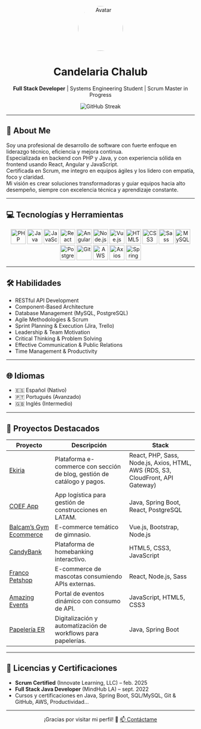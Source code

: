 <!-- Header -->
<p align="center">
  <a href="https://github.com/CandelariaChalub">
    <img src="https://github.com/CandelariaChalub.png" width="120" alt="Avatar" style="border-radius:50%;">
  </a>
  <h1 align="center">Candelaria Chalub</h1>
  <p align="center">
    <strong>Full Stack Developer</strong> | Systems Engineering Student | Scrum Master in Progress
  </p>
</p>

<!-- Stats -->
<p align="center">
  <img src="https://github-readme-streak-stats.herokuapp.com/?user=CandelariaChalub&theme=dark" alt="GitHub Streak" />
</p>

---

## 📝 About Me

Soy una profesional de desarrollo de software con fuerte enfoque en liderazgo técnico, eficiencia y mejora continua.  
Especializada en backend con PHP y Java, y con experiencia sólida en frontend usando React, Angular y JavaScript.  
Certificada en Scrum, me integro en equipos ágiles y los lidero con empatía, foco y claridad.  
Mi visión es crear soluciones transformadoras y guiar equipos hacia alto desempeño, siempre con excelencia técnica y aprendizaje constante.

---

## 💻 Tecnologías y Herramientas

<div align="center">
  <img src="https://cdn.jsdelivr.net/gh/devicons/devicon/icons/php/php-original.svg" title="PHP" width="40" height="40"/>
  <img src="https://cdn.jsdelivr.net/gh/devicons/devicon/icons/java/java-original.svg" title="Java" width="40" height="40"/>
  <img src="https://cdn.jsdelivr.net/gh/devicons/devicon/icons/javascript/javascript-original.svg" title="JavaScript" width="40" height="40"/>
  <img src="https://cdn.jsdelivr.net/gh/devicons/devicon/icons/react/react-original.svg" title="React" width="40" height="40"/>
  <img src="https://cdn.jsdelivr.net/gh/devicons/devicon/icons/angularjs/angularjs-plain.svg" title="Angular" width="40" height="40"/>
  <img src="https://cdn.jsdelivr.net/gh/devicons/devicon/icons/nodejs/nodejs-original.svg" title="Node.js" width="40" height="40"/>
  <img src="https://cdn.jsdelivr.net/gh/devicons/devicon/icons/vuejs/vuejs-original.svg" title="Vue.js" width="40" height="40"/>
  <img src="https://cdn.jsdelivr.net/gh/devicons/devicon/icons/html5/html5-original.svg" title="HTML5" width="40" height="40"/>
  <img src="https://cdn.jsdelivr.net/gh/devicons/devicon/icons/css3/css3-original.svg" title="CSS3" width="40" height="40"/>
  <img src="https://cdn.jsdelivr.net/gh/devicons/devicon/icons/sass/sass-original.svg" title="Sass" width="40" height="40"/>
  <img src="https://cdn.jsdelivr.net/gh/devicons/devicon/icons/mysql/mysql-original.svg" title="MySQL" width="40" height="40"/>
  <img src="https://cdn.jsdelivr.net/gh/devicons/devicon/icons/postgresql/postgresql-original.svg" title="PostgreSQL" width="40" height="40"/>
  <img src="https://cdn.jsdelivr.net/gh/devicons/devicon/icons/git/git-original.svg" title="Git" width="40" height="40"/>
  <!-- AWS -->
<img
  src="https://cdn.simpleicons.org/amazonaws/232F3E"
  title="AWS"
  alt="AWS"
  width="40"
  height="40"
/>

  <img src="https://cdn.simpleicons.org/axios/white" title="Axios" alt="Axios" width="40" height="40"/>



  <img src="https://cdn.jsdelivr.net/gh/devicons/devicon/icons/spring/spring-original.svg" title="Spring Boot" width="40" height="40"/>
</div>

---

## 🛠️ Habilidades

- RESTful API Development  
- Component-Based Architecture  
- Database Management (MySQL, PostgreSQL)  
- Agile Methodologies & Scrum  
- Sprint Planning & Execution (Jira, Trello)  
- Leadership & Team Motivation  
- Critical Thinking & Problem Solving  
- Effective Communication & Public Relations  
- Time Management & Productivity  

---

## 🌐 Idiomas

- 🇪🇸 Español (Nativo)  
- 🇵🇹 Portugués (Avanzado)  
- 🇬🇧 Inglés (Intermedio)  

---

## 🚀 Proyectos Destacados

| Proyecto                         | Descripción                                                                 | Stack                                              |
|----------------------------------|-----------------------------------------------------------------------------|----------------------------------------------------|
| [Ekiria](https://github.com/CandelariaChalub/ekiria)             | Plataforma e-commerce con sección de blog, gestión de catálogo y pagos.      | React, PHP, Sass, Node.js, Axios, HTML, AWS (RDS, S3, CloudFront, API Gateway) |
| [COEF App](https://coefdigital.com/)         | App logística para gestión de construcciones en LATAM.                      | Java, Spring Boot, React, PostgreSQL               |
| [Balcam’s Gym Ecommerce](https://github.com/CandelariaChalub/Balcam-sGymEcommerce) | E-commerce temático de gimnasio.                                            | Vue.js, Bootstrap, Node.js                         |
| [CandyBank](https://github.com/CandelariaChalub/CandyBank)       | Plataforma de homebanking interactivo.                                      | HTML5, CSS3, JavaScript                            |
| [Franco Petshop](https://github.com/CandelariaChalub/Franco-Petshop)    | E-commerce de mascotas consumiendo APIs externas.                            | React, Node.js, Sass                               |
| [Amazing Events](https://github.com/CandelariaChalub/Amazing-Events)    | Portal de eventos dinámico con consumo de API.                               | JavaScript, HTML5, CSS3                            |
| [Papelería ER](https://github.com/CandelariaChalub/papeleria-er) | Digitalización y automatización de workflows para papelerías.               | Java, Spring Boot                                  |

---

## 📄 Licencias y Certificaciones

- **Scrum Certified** (Innovate Learning, LLC) – feb. 2025  
- **Full Stack Java Developer** (MindHub LA) – sept. 2022  
- Cursos y certificaciones en Java, Spring Boot, SQL/MySQL, Git & GitHub, AWS, Productividad…  

---

<p align="center">
  ¡Gracias por visitar mi perfil! 🚀  
  <a href="mailto:candelariachalub@gmail.com">📫 Contáctame</a>
</p>
